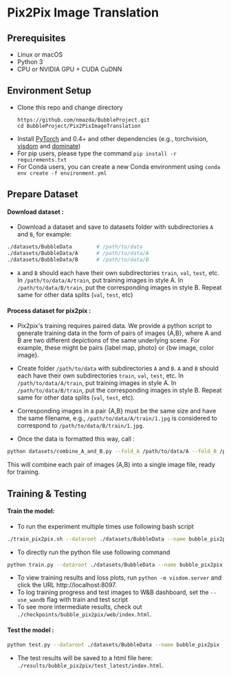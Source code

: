 # Pix2Pix Image Translation

## Prerequisites
- Linux or macOS
- Python 3
- CPU or NVIDIA GPU + CUDA CuDNN

## Environment Setup
- Clone this repo and change directory
  ```
  https://github.com/nmazda/BubbleProject.git
  cd BubbleProject/Pix2PixImageTranslation
  ```
- Install [PyTorch](http://pytorch.org) and 0.4+ and other dependencies (e.g., torchvision, [visdom](https://github.com/facebookresearch/visdom) and [dominate](https://github.com/Knio/dominate))
- For pip users, please type the command `pip install -r requirements.txt`
- For Conda users, you can create a new Conda environment using `conda env create -f environment.yml`

## Prepare Dataset 

#### Download dataset :
- Download a dataset and save to datasets folder with subdirectories `A` and `B`, for example:
```bash
./datasets/BubbleData        # /path/to/data
./datasets/BubbleData/A      # /path/to/data/A
./datasets/BubbleData/B      # /path/to/data/B
```
- `A` and `B` should each have their own subdirectories `train`, `val`, `test`, etc. In `/path/to/data/A/train`, put training images in style A. In `/path/to/data/B/train`, put the corresponding images in style B. Repeat same for other data splits (`val`, `test`, etc)

#### Process dataset for pix2pix :
- Pix2pix's training requires paired data. We provide a python script to generate training data in the form of pairs of images {A,B}, where A and B are two different depictions of the same underlying scene. For example, these might be pairs {label map, photo} or {bw image, color image}. 
- Create folder `/path/to/data` with subdirectories `A` and `B`. `A` and `B` should each have their own subdirectories `train`, `val`, `test`, etc. In `/path/to/data/A/train`, put training images in style A. In `/path/to/data/B/train`, put the corresponding images in style B. Repeat same for other data splits (`val`, `test`, etc).
- Corresponding images in a pair {A,B} must be the same size and have the same filename, e.g., `/path/to/data/A/train/1.jpg` is considered to correspond to `/path/to/data/B/train/1.jpg`.

- Once the data is formatted this way, call :
```bash
python datasets/combine_A_and_B.py --fold_A /path/to/data/A --fold_B /path/to/data/B --fold_AB /path/to/data
```

This will combine each pair of images (A,B) into a single image file, ready for training.

## Training & Testing 

#### Train the model:
- To run the experiment multiple times use following bash script
```bash
./train_pix2pix.sh --dataroot ./datasets/BubbleData --name bubble_pix2pix --runs 10
```
- To directly run the python file use following command
```bash
python train.py --dataroot ./datasets/BubbleData --name bubble_pix2pix --model pix2pix --direction AtoB
```

- To view training results and loss plots, run `python -m visdom.server` and click the URL http://localhost:8097.
- To log training progress and test images to W&B dashboard, set the `--use_wandb` flag with train and test script
- To see more intermediate results, check out  `./checkpoints/bubble_pix2pix/web/index.html`.

#### Test the model :
```bash
python test.py --dataroot ./datasets/BubbleData --name bubble_pix2pix --model pix2pix --direction AtoB
```
- The test results will be saved to a html file here: `./results/bubble_pix2pix/test_latest/index.html`.
